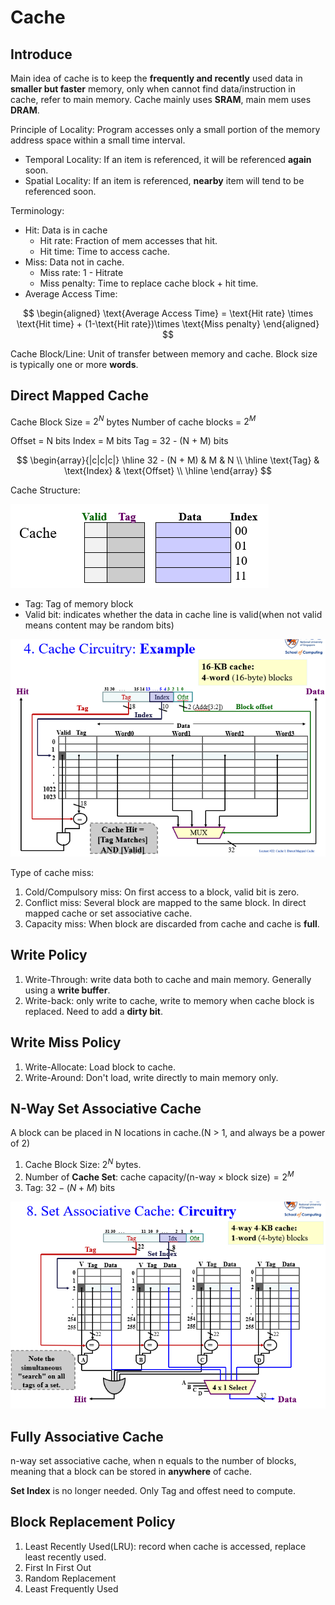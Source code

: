 # Cache

## Introduce

Main idea of cache is to keep the **frequently and recently** used data in **smaller but faster** memory, only when cannot find data/instruction in cache, refer to main memory. Cache mainly uses **SRAM**, main mem uses **DRAM**.

Principle of Locality: Program accesses only a small portion of the memory address space within a small time interval.

- Temporal Locality: If an item is referenced, it will be referenced **again** soon.
- Spatial Locality: If an item is referenced, **nearby** item will tend to be referenced soon.

Terminology:

- Hit: Data is in cache
  - Hit rate: Fraction of mem accesses that hit.
  - Hit time: Time to access cache.
- Miss: Data not in cache.
  - Miss rate: 1 - Hitrate
  - Miss penalty: Time to replace cache block + hit time.
- Average Access Time:

$$
\begin{aligned}
    \text{Average Access Time} = \text{Hit rate} \times \text{Hit time} + (1-\text{Hit rate})\times \text{Miss penalty}
\end{aligned}
$$

Cache Block/Line: Unit of transfer between memory and cache.
Block size is typically one or more **words**.

## Direct Mapped Cache

Cache Block Size = $2^N$ bytes
Number of cache blocks = $2^M$

Offset = N bits
Index = M bits
Tag = 32 - (N + M) bits

$$
\begin{array}{|c|c|c|}
    \hline
    32 - (N + M) & M & N \\
    \hline
    \text{Tag} & \text{Index} & \text{Offset} \\
    \hline
\end{array}
$$

Cache Structure:

![20231019232356](https://raw.githubusercontent.com/ayhhyhh/IMGbed/master/imgs/20231019232356.png)

- Tag: Tag of memory block
- Valid bit: indicates whether the data in cache line is valid(when not valid means content may be random bits)

![20231019232612](https://raw.githubusercontent.com/ayhhyhh/IMGbed/master/imgs/20231019232612.png)

Type of cache miss:

1. Cold/Compulsory miss: On first access to a block, valid bit is zero.
2. Conflict miss: Several block are mapped to the same block. In direct mapped cache or set associative cache.
3. Capacity miss: When block are discarded from cache and cache is **full**.

## Write Policy

1. Write-Through: write data both to cache and main memory. Generally using a **write buffer**.
2. Write-back: only write to cache, write to memory when cache block is replaced. Need to add a **dirty bit**.

## Write Miss Policy

1. Write-Allocate: Load block to cache.
2. Write-Around: Don't load, write directly to main memory only.

## N-Way Set Associative Cache

A block can be placed in N locations in cache.(N > 1, and always be a power of 2)

1. Cache Block Size: $2^N$ bytes.
2. Number of **Cache Set**: $\text{cache capacity} / (\text{n-way} \times \text{block size}) = 2^M$
3. Tag: $32 - (N + M)$ bits

![20231019235718](https://raw.githubusercontent.com/ayhhyhh/IMGbed/master/imgs/20231019235718.png)

## Fully Associative Cache

n-way set associative cache, when n equals to the number of blocks, meaning that a block can be stored in **anywhere** of cache.

**Set Index** is no longer needed. Only Tag and offest need to compute.

## Block Replacement Policy

1. Least Recently Used(LRU): record when cache is accessed, replace least recently used.
2. First In First Out
3. Random Replacement
4. Least Frequently Used
